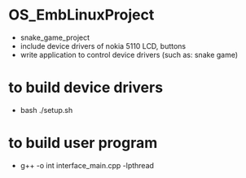 # OS_EmbLinuxProject
  - snake_game_project
  - include device drivers of nokia 5110 LCD, buttons
  - write application to control device drivers (such as: snake game)
# to build device drivers
  - bash ./setup.sh
# to build user program
  - g++ -o int interface_main.cpp -lpthread
